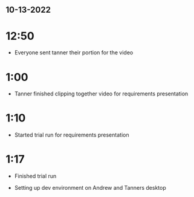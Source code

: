 ## 10-13-2022 

# 12:50

- Everyone sent tanner their portion for the video

# 1:00

- Tanner finished clipping together video for requirements presentation

# 1:10 

- Started trial run for requirements presentation

# 1:17

- Finished trial run

- Setting up dev environment on Andrew and Tanners desktop

